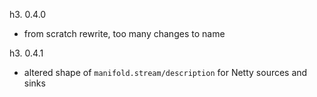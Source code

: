 h3. 0.4.0

* from scratch rewrite, too many changes to name

h3. 0.4.1

* altered shape of `manifold.stream/description` for Netty sources and sinks
